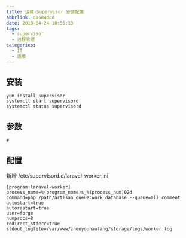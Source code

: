 ```yaml
---
title: 运维-Supervisor 安装配置
abbrlink: da684dcd
date: 2019-04-24 10:55:13
tags:
  - supervisor
  - 进程管理
categories:
  - IT
  - 运维
---
```

## 安装
```
yum install supervisor
systemctl start supervisord
systemctl status supervisord
```

## 参数
```
#
```
## 配置
新增 /etc/supervisord.d/laravel-worker.ini
```
[program:laravel-worker]
process_name=%(program_name)s_%(process_num)02d
command=php /path/artisan queue:work database --queue=all_comment
autostart=true
autorestart=true
user=forge
numprocs=8
redirect_stderr=true
stdout_logfile=/var/www/zhenyouhaofang/storage/logs/worker.log
```
